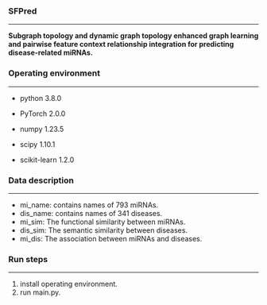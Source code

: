 ### SFPred

***

**Subgraph topology and dynamic graph topology
enhanced graph learning and pairwise feature
context relationship integration for predicting
disease-related miRNAs.**

### Operating environment

***

- python 3.8.0

- PyTorch 2.0.0

- numpy 1.23.5

- scipy 1.10.1 

- scikit-learn  1.2.0      
                  

### Data description

***

- mi_name: contains names of 793 miRNAs.
- dis_name: contains names of 341 diseases.
- mi_sim: The functional similarity between miRNAs.
- dis_sim: The semantic similarity between diseases.
- mi_dis: The association between miRNAs and diseases. 


### Run steps

***

1. install operating environment.
2. run main.py.


